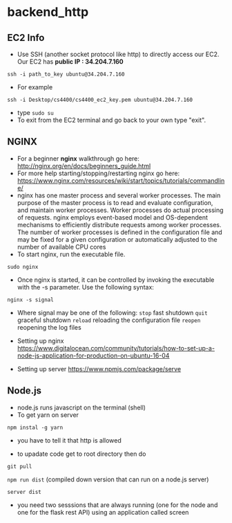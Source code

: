 # backend_http
## EC2 Info
- Use SSH (another socket protocol like http) to directly access our EC2. Our EC2 has **public IP : 34.204.7.160**
``` 
ssh -i path_to_key ubuntu@34.204.7.160
``` 
- For example 
```
ssh -i Desktop/cs4400/cs4400_ec2_key.pem ubuntu@34.204.7.160
```
- type ```sudo su```
- To exit from the EC2 terminal and go back to your own type "exit".
## NGINX
- For a beginner **nginx** walkthrough go here: http://nginx.org/en/docs/beginners_guide.html
- For more help starting/stopping/restarting nginx go here: https://www.nginx.com/resources/wiki/start/topics/tutorials/commandline/
- nginx has one master process and several worker processes. The main purpose of the master process is to read and evaluate configuration, and maintain worker processes. Worker processes do actual processing of requests. nginx employs event-based model and OS-dependent mechanisms to efficiently distribute requests among worker processes. The number of worker processes is defined in the configuration file and may be fixed for a given configuration or automatically adjusted to the number of available CPU cores
- To start nginx, run the executable file.
```
sudo nginx
```
- Once nginx is started, it can be controlled by invoking the executable with the -s parameter. Use the following syntax:
```
nginx -s signal
```
- Where signal may be one of the following:
```stop``` fast shutdown
```quit``` graceful shutdown
```reload``` reloading the configuration file
```reopen``` reopening the log files

- Setting up nginx https://www.digitalocean.com/community/tutorials/how-to-set-up-a-node-js-application-for-production-on-ubuntu-16-04
- Setting up server https://www.npmjs.com/package/serve

## Node.js
- node.js runs javascript on the terminal (shell)
- To get yarn on server
``` 
npm instal -g yarn
```

- you have to tell it that http is allowed 

- to upadate code get to root directory then do
```
git pull
```
```npm run dist```  (compiled down version that can run on a node.js server)
```
server dist
```
- you need two sesssions that are always running (one for the node and one for the flask rest API) using an application called screen 


